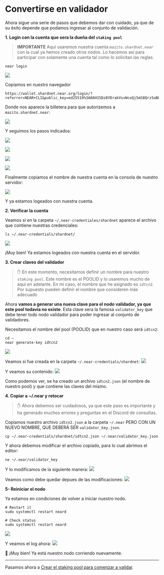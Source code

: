 # Convertirse en validador

Ahora sigue una serie de pasos que debemos dar con cuidado, ya que de su éxito depende que podamos ingresar al conjunto de validación.

**1. Login con la cuenta que sera la dueña del `staking pool`**

> **IMPORTANTE** Aquí usaremos nuestra cuenta `mazito.shardnet.near` con la cual ya hemos creado otros nodos. Lo hacemos así para participar con solamente una cuenta tal como lo solicitan las reglas.

~~~
near login
~~~

![](images/Selecci%C3%B3n_049.png)

Copiamos en nuestro navegador 
~~~
https://wallet.shardnet.near.org/login/?referrer=NEAR+CLI&public_key=ed25519%3A66H15Dz8YDrakVsvWcoQj5mS8Qrz5aBGKFErq4jnmkB&success_url=http%3A%2F%2F127.0.0.1%3A5000
~~~

Donde nos aparece la billetera para que autorizemos a `mazito.shardnet.near`:

![](images/Selecci%C3%B3n_050.png)

Y seguimos los pasos indicados:

![](images/Selecci%C3%B3n_051.png)

![](images/Selecci%C3%B3n_052.png)

![](images/Selecci%C3%B3n_053.png)

![](images/Selecci%C3%B3n_054.png)

Finalmente copiamos el nombre de nuestra cuenta en la consola de nuestro servidor:

![](images/Selecci%C3%B3n_055.png)

Y ya estamos logeados con nuestra cuenta. 

**2. Verificar la cuenta**

Veamos si en la carpeta `~/.near-credentiales/shardnet` aparece el archivo que contiene nuestras credenciales:
~~~
ls ~/.near-credentials/shardnet/
~~~

![](images/Selecci%C3%B3n_056.png)

¡Muy bien! Ya estamos logeados con nuestra cuenta en el servidor.


**3. Crear claves del validador**

> :hand: En este momento, necesitamos definir un nombre para nuestro `staking pool`. Este nombre es el POOLID y lo usaremos mucho de aquí en adelante. En mi caso, el nombre que he asignado es `idtcn2`. Por supuesto pueden definir el nombre que consideren más adecuado

Ahora **vamos a generar una nueva clave para el nodo validador, ya que este pool todavía no existe**. Esta clave sera la famosa `validator_key` que debe tener todo nodo validador para poder ingresar al conjunto de validadores.

Necesitamos el nombre del pool (POOLID) que en nuestro caso será `idtcn2`:
~~~
cd ~
near generate-key idtcn2
~~~
![](images/Selecci%C3%B3n_057.png)

Veamos si fue creada en la carpeta `~/.near-credentials/shardnet`:
![](images/Selecci%C3%B3n_058.png)

Y veamos su contenido:
![](images/Selecci%C3%B3n_059.png)

Como podemos ver, se ha creado un archivo `idtcn2.json` (el nombre de nuestro pool) y que contiene las claves del mismo.

**4. Copiar a ~/.near y retocar**

> :hand: Ahora debemos ser cuidadosos, ya que este paso es importante y ha generado muchos errores y preguntas en el Discord de consultas.

Copiamos nuestro archivo `idtcn2.json` a la carpeta `~/.near` PERO CON UN NUEVO NOMBRE, QUE DEBERÁ SER `validator_key.json`.

~~~
cp ~/.near-credentials/shardnet/idtcn2.json ~/.near/validator_key.json
~~~

Y ahora debemos modificar el archivo copiado, para lo cual abrimos el editor:
~~~
ne ~/.near/validator_key
~~~

Y lo modificamos de la siguiente manera:
![](images/Selecci%C3%B3n_060.png)

Veamos como debe quedar depues de las modificaciones:
![](images/Selecci%C3%B3n_061.png)

**5- Reiniciar el nodo**

Ya estamos en condiciones de volver a iniciar nuestro nodo.

~~~
# Restart it
sudo systemctl restart neard

# Check status
sudo systemctl restart neard
~~~
![](images/Selecci%C3%B3n_062.png)

Y veamos el log ahora:
![](images/Selecci%C3%B3n_063.png)

:clap: ¡Muy bien! Ya está nuestro nodo corriendo nuevamente.

---

Pasamos ahora a [Crear el staking pool para comenzar a validar](./08-Crear-pool-y-validar.md).
